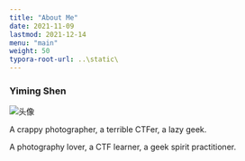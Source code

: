 ```yaml
---
title: "About Me"
date: 2021-11-09
lastmod: 2021-12-14
menu: "main"
weight: 50
typora-root-url: ..\static\
---
```


### Yiming Shen



![头像](/about.assets/123.jpg)

A crappy photographer, a terrible CTFer, a lazy geek.

A photography lover, a CTF learner, a geek  spirit practitioner.

